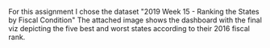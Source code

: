 For this assignment I chose the dataset "2019 Week 15 - Ranking the States by Fiscal Condition"
The attached image shows the dashboard with the final viz depicting the five best and worst states according to their 2016 fiscal rank.
